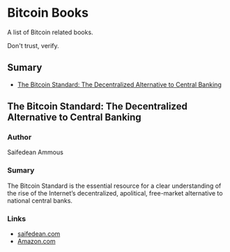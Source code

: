 # Bitcoin Books

A list of Bitcoin related books.

Don't trust, verify.

## Sumary

* [The Bitcoin Standard: The Decentralized Alternative to Central Banking](#the-bitcoin-standard-the-decentralized-alternative-to-central-banking)

## The Bitcoin Standard: The Decentralized Alternative to Central Banking

### Author

Saifedean Ammous

### Sumary

The Bitcoin Standard is the essential resource for a clear understanding of the rise of the Internet’s decentralized, apolitical, free-market alternative to national central banks.

### Links

* [saifedean.com](https://saifedean.com/thebitcoinstandard/)
* [Amazon.com](https://www.amazon.com/Bitcoin-Standard-Decentralized-Alternative-Central/dp/1119473861)
